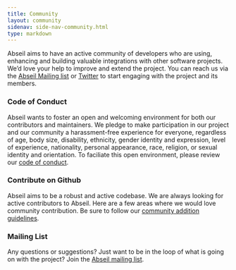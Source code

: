 ```yaml
---
title: Community
layout: community
sidenav: side-nav-community.html
type: markdown
---
```


Abseil aims to have an active community of developers who are
using, enhancing and building valuable integrations with other software
projects. We’d love your help to improve and extend the project. You can reach
us via the
<a href="https://groups.google.com/forum/#!forum/abseil-io">Abseil Mailing list</a>
or <a href="https://twitter.com/abseilio">Twitter</a> to start engaging with
the project and its members.

### Code of Conduct

Abseil wants to foster an open and welcoming environment for both our
contributors and maintainers. We pledge to make participation in our project and
our community a harassment-free experience for everyone, regardless of age, body
size, disability, ethnicity, gender identity and expression, level of experience,
nationality, personal appearance, race, religion, or sexual identity and
orientation. To faciliate this open environment, please review our
<a href="{{ site.baseurl }}/community/code-of-conduct">code of conduct</a>.

### Contribute on Github

Abseil aims to be a robust and active codebase. We are always looking
for active contributors to Abseil. Here are a few areas
where we would love community contribution. Be sure to follow our
<a href="{{ site.baseurl }}/community/contribute">community addition guidelines</a>.

### Mailing List

Any questions or suggestions? Just want to be in the loop of what is going
on with the project? Join the
<a href="https://groups.google.com/forum/#!forum/abseil-io">Abseil mailing list</a>.